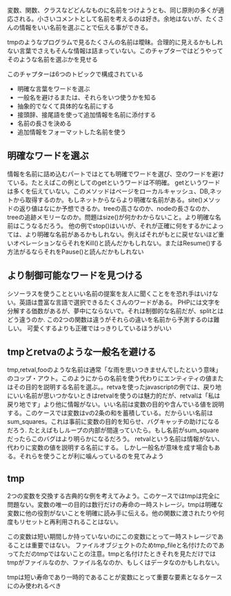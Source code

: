 変数、関数、クラスなどどんなものに名前をつけようとも、同じ原則の多くが適応される。小さいコメントとして名前を考えるのは好き。余地はないが、たくさんの情報をいい名前を選ぶことで伝える事ができる。

tmpのようなプログラムで見るたくさんの名前は曖昧。合理的に見えるかもしれない言葉でさえもそんな情報は詰まっていない。このチャプターではどうやってそのような名前を選ぶかを見せる

このチャプターは6つのトピックで構成されている

- 明確な言葉をワードを選ぶ
- 一般名を避けるまたは、それらをいつ使うかを知る
- 抽象的でなくて具体的な名前にする
- 接頭辞、接尾語を使って追加情報を名前に添付する
- 名前の長さを決める
- 追加情報をフォーマットした名前を使う
## 明確なワードを選ぶ
情報を名前に詰め込むパートではとても明確でワードを選び、空のワードを避けている。たとえばこの例としてのgetというワードは不明確。
getというワードは多くを伝えていない。このメソッドはページをローカルキャッシュ、DB,ネットから取得するのか。もしネットからならより明確な名前がある。site()メソッドの返り値はなにか予想できるか。treeの高さなのか、nodeの長さなのか、treeの追跡メモリーなのか。問題はsize()が何かわからないこと。より明確な名前はこうなるだろう。
他の例でstop()はいいが、それが正確に何をするかによっては、より明確な名前があるかもしれない。例えばそれがもとに戻せないほど重いオペレーションならそれをKill()と読んだかもしれない。またはResume()する方法がるならそれをPause()と読んだかもしれない

## より制御可能なワードを見つける
シソーラスを使うことといい名前の提案を友人に聞くことをを恐れ手はいけない。英語は豊富な言語で選択できるたくさんのワードがある。
PHPには文字を分解する価数があるが、夢中にならないで。それは制御的な名前だが、splitとはどう違うのか.
この2つの関数は違うがそれらの違いを名前から予測するのは難しい。
可愛くするよりも正確ではっきりしているほうがいい
## tmpとretvaのような一般名を避ける
tmp,retval,fooのような名前は通常「な雨を思いつきませんでしたという意味」のコップ・アウト。このようにからの名前を使う代わりにエンティティの値またはその目的を説明する名前を選ぶ。。retvaを使ったjavascriptの例では、戻り地にいい名前が思いつかないときはretvalを使うのは魅力的だが、retvalは「私は戻り地です」より他に情報がない。いい名前は変数の目的や含んでいる値を説明する。このケースでは変数はvの2条の和を蓄積している。だからいい名前はsum_squares。これは事前に変数の目的を知らせ、バグキャッチの助けになるだろう.
たとえばもしループの内部が間違っていたら。もし名前がsum_squareだったらこのバグはより明らかになるだろう。
retvalという名前は情報がない、代わりに変数の値を説明する名前にする。
しかし一般名が意味を成す場合もある。それらを使うことが利に噛んっているのを見てみよう
## tmp
2つの変数を交換する古典的な例を考えてみよう。このケースではtmpは完全に問題ない。変数の唯一の目的は数行だけの寿命の一時ストレージ。tmpは明確な変数に他の役割がないことを明確に読み手に伝える。他の関数に渡されたりや何度もリセットと再利用されることはない。

この変数は短い期間しか持っていないのにこの変数にとって一時ストレージであることは重要ではない。
ファイルオブジェクトのためtmp_fileと名付けたのであってただのtmpではないことの注意。tmpと名付けたときそれを見ただけではtmpがファイルなのか、ファイル名なのか、もしくはデータなのかもしれない。

tmpは短い寿命であり一時的であることが変数にとって重要な要素となるケースにのみ使われるべき